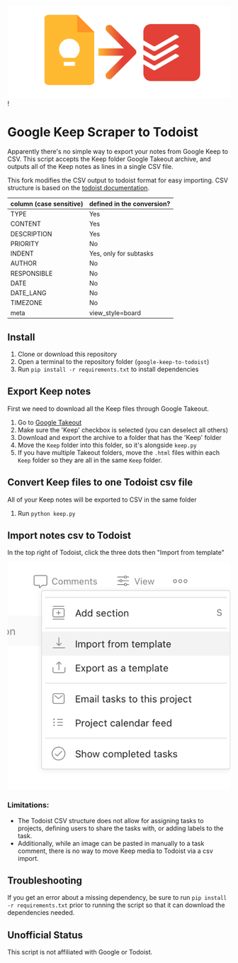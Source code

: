 ![](img/keep-todoist.png)!

# Google Keep Scraper to Todoist
Apparently there's no simple way to export your notes from Google Keep to CSV. 
This script accepts the Keep folder Google Takeout archive, and outputs all of the Keep notes as lines in a 
single CSV file.

This fork modifies the CSV output to todoist format for easy importing. CSV structure is based on the [todoist documentation](https://todoist.com/help/articles/how-to-format-your-csv-file-so-you-can-import-it-into-todoist).   

| column  (case sensitive)| defined in the conversion? |
| --- | --- |
| TYPE | Yes |
| CONTENT | Yes |
| DESCRIPTION | Yes |
| PRIORITY | No |
| INDENT | Yes, only for subtasks |
| AUTHOR | No |
| RESPONSIBLE | No |
| DATE | No |
| DATE_LANG | No |
| TIMEZONE | No |
| meta | view_style=board |

## Install
1. Clone or download this repository
1. Open a terminal to the repository folder (`google-keep-to-todoist`)
1. Run `pip install -r requirements.txt` to install dependencies

## Export Keep notes
First we need to download all the Keep files through Google Takeout.
1. Go to [Google Takeout](https://takeout.google.com/settings/takeout)
2. Make sure the 'Keep' checkbox is selected (you can deselect all others)
3. Download and export the archive to a folder that has the 'Keep' folder
4. Move the `Keep` folder into this folder, so it's alongside `keep.py`
5. If you have multiple Takeout folders, move the `.html` files within each `Keep` folder so they are all in the same `Keep` folder.   

## Convert Keep files to one Todoist csv file
All of your Keep notes will be exported to CSV in the same folder
1. Run `python keep.py`

## Import notes csv to Todoist

In the top right of Todoist, click the three dots then "Import from template"

![Import](img/import.png)

### Limitations:
* The Todoist CSV structure does not allow for assigning tasks to projects, defining users to share the tasks with, or adding labels to the task.
* Additionally, while an image can be pasted in manually to a task comment, there is no way to move Keep media to Todoist via a csv import.   

## Troubleshooting
If you get an error about a missing dependency, be sure to run `pip install -r requirements.txt` prior to running the script so that it can download the dependencies needed.

## Unofficial Status
This script is not affiliated with Google or Todoist. 
